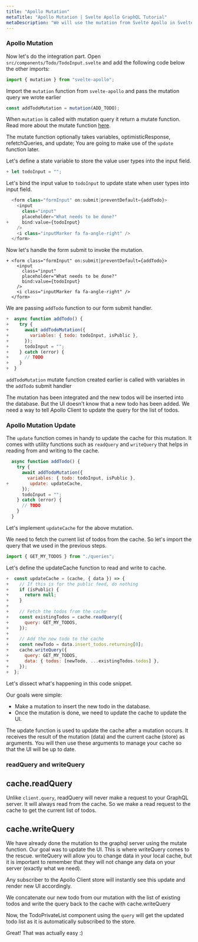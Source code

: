 ```yaml
---
title: "Apollo Mutation"
metaTitle: "Apollo Mutation | Svelte Apollo GraphQL Tutorial"
metaDescription: "We will use the mutation from Svelte Apollo in Svelte app as an example to insert new data and update cache locally using readQuery and writeQuery."
---
```


### Apollo Mutation

Now let's do the integration part. Open `src/components/Todo/TodoInput.svelte` and add the following code below the other imports:

```javascript
import { mutation } from "svelte-apollo";
```

Import the `mutation` function from `svelte-apollo` and pass the mutation query we wrote earlier

```javascript
const addTodoMutation = mutation(ADD_TODO);
```

When `mutation` is called with mutation query it return a mutate function. Read more about the mutate function [here](https://www.apollographql.com/docs/react/data/mutations/).

The mutate function optionally takes variables, optimisticResponse, refetchQueries, and update; You are going to make use of the `update` function later.

Let's define a state variable to store the value user types into the input field.

```javascript
+ let todoInput = "";

```

Let's bind the input value to `todoInput` to update state when user types into input field.

```javascript
  <form class="formInput" on:submit|preventDefault={addTodo}>
    <input
      class="input"
      placeholder="What needs to be done?"
+     bind:value={todoInput}
    />
    <i class="inputMarker fa fa-angle-right" />
  </form>
```

Now let's handle the form submit to invoke the mutation.

```
+ <form class="formInput" on:submit|preventDefault={addTodo}>
    <input
      class="input"
      placeholder="What needs to be done?"
      bind:value={todoInput}
    />
    <i class="inputMarker fa fa-angle-right" />
  </form>
```

We are passing `addTodo` function to our form submit handler.

```javascript
+  async function addTodo() {
+    try {
+      await addTodoMutation({
+        variables: { todo: todoInput, isPublic },
+      });
+      todoInput = "";
+    } catch (error) {
+      // TODO
+    }
+  }
```

`addTodoMutation` mutate function created earlier is called with variables in the `addTodo` submit handler

The mutation has been integrated and the new todos will be inserted into the database. But the UI doesn't know that a new todo has been added. We need a way to tell Apollo Client to update the query for the list of todos.

### Apollo Mutation Update

The `update` function comes in handy to update the cache for this mutation. It comes with utility functions such as `readQuery` and `writeQuery` that helps in reading from and writing to the cache.

```javascript
  async function addTodo() {
    try {
      await addTodoMutation({
        variables: { todo: todoInput, isPublic },
+        update: updateCache,
      });
      todoInput = "";
    } catch (error) {
      // TODO
    }
  }
```

Let's implement `updateCache` for the above mutation.

We need to fetch the current list of todos from the cache. So let's import the query that we used in the previous steps.

```javascript
import { GET_MY_TODOS } from "./queries";
```

Let's define the updateCache function to read and write to cache.

```javascript
+  const updateCache = (cache, { data }) => {
+    // If this is for the public feed, do nothing
+    if (isPublic) {
+      return null;
+    }
+
+    // Fetch the todos from the cache
+    const existingTodos = cache.readQuery({
+      query: GET_MY_TODOS,
+    });
+
+    // Add the new todo to the cache
+    const newTodo = data.insert_todos.returning[0];
+    cache.writeQuery({
+      query: GET_MY_TODOS,
+      data: { todos: [newTodo, ...existingTodos.todos] },
+    });
+  };
```

Let's dissect what's happening in this code snippet.

Our goals were simple:

- Make a mutation to insert the new todo in the database.
- Once the mutation is done, we need to update the cache to update the UI.

The update function is used to update the cache after a mutation occurs.
It receives the result of the mutation (data) and the current cache (store) as arguments. You will then use these arguments to manage your cache so that the UI will be up to date.

### readQuery and writeQuery

## cache.readQuery

Unlike `client.query`, readQuery will never make a request to your GraphQL server. It will always read from the cache. So we make a read request to the cache to get the current list of todos.

## cache.writeQuery

We have already done the mutation to the graphql server using the mutate function. Our goal was to update the UI. This is where writeQuery comes to the rescue. writeQuery will allow you to change data in your local cache, but it is important to remember that they will not change any data on your server (exactly what we need).

Any subscriber to the Apollo Client store will instantly see this update and render new UI accordingly.

We concatenate our new todo from our mutation with the list of existing todos and write the query back to the cache with cache.writeQuery

Now, the TodoPrivateList component using the `query` will get the updated todo list as it is automatically subscribed to the store.

Great! That was actually easy :)
